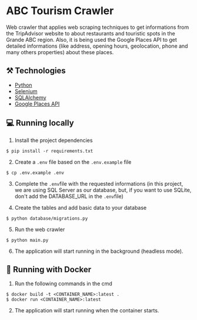 # ABC Tourism Crawler

Web crawler that applies web scraping techniques to get informations from the TripAdvisor website to about restaurants and touristic spots in the Grande ABC region. Also, it is being used the Google Places API to get detailed informations (like address, opening hours, geolocation, phone and many others properties) about these places.

## ⚒️ Technologies
- [Python](https://www.python.org/)
- [Selenium](https://www.selenium.dev/)
- [SQLAlchemy](https://www.sqlalchemy.org/)
- [Google Places API](https://developers.google.com/maps/documentation/places/web-service/overview)

## :computer: Running locally
1. Install the project dependencies
```
$ pip install -r requirements.txt
```

2. Create a `.env` file based on the `.env.example` file
```
$ cp .env.example .env
```

3. Complete the `.env`file with the requested informations (in this project, we are using SQL Server as our database, but, if you want to use SQLite, don't add the DATABASE_URL in the `.env`file)

4. Create the tables and add basic data to your database
```
$ python database/migrations.py
```

5. Run the web crawler
```
$ python main.py
```

6. The application will start running in the background (headless mode).

## :whale: Running with Docker
1. Run the following commands in the cmd
```
$ docker build -t <CONTAINER_NAME>:latest .
$ docker run <CONTAINER_NAME>:latest
```

2. The application will start running when the container starts.
